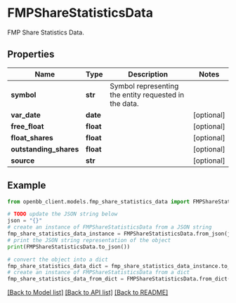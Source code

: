 # FMPShareStatisticsData

FMP Share Statistics Data.

## Properties

Name | Type | Description | Notes
------------ | ------------- | ------------- | -------------
**symbol** | **str** | Symbol representing the entity requested in the data. | 
**var_date** | **date** |  | [optional] 
**free_float** | **float** |  | [optional] 
**float_shares** | **float** |  | [optional] 
**outstanding_shares** | **float** |  | [optional] 
**source** | **str** |  | [optional] 

## Example

```python
from openbb_client.models.fmp_share_statistics_data import FMPShareStatisticsData

# TODO update the JSON string below
json = "{}"
# create an instance of FMPShareStatisticsData from a JSON string
fmp_share_statistics_data_instance = FMPShareStatisticsData.from_json(json)
# print the JSON string representation of the object
print(FMPShareStatisticsData.to_json())

# convert the object into a dict
fmp_share_statistics_data_dict = fmp_share_statistics_data_instance.to_dict()
# create an instance of FMPShareStatisticsData from a dict
fmp_share_statistics_data_from_dict = FMPShareStatisticsData.from_dict(fmp_share_statistics_data_dict)
```
[[Back to Model list]](../README.md#documentation-for-models) [[Back to API list]](../README.md#documentation-for-api-endpoints) [[Back to README]](../README.md)


